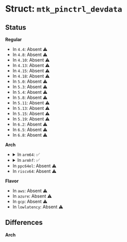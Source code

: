 # Struct: <code>mtk_pinctrl_devdata</code>

## Status
<b>Regular</b>
<ul>
<li>
In <code>4.4</code>: Absent ⚠️
</li>
<li>
In <code>4.8</code>: Absent ⚠️
</li>
<li>
In <code>4.10</code>: Absent ⚠️
</li>
<li>
In <code>4.13</code>: Absent ⚠️
</li>
<li>
In <code>4.15</code>: Absent ⚠️
</li>
<li>
In <code>4.18</code>: Absent ⚠️
</li>
<li>
In <code>5.0</code>: Absent ⚠️
</li>
<li>
In <code>5.3</code>: Absent ⚠️
</li>
<li>
In <code>5.4</code>: Absent ⚠️
</li>
<li>
In <code>5.8</code>: Absent ⚠️
</li>
<li>
In <code>5.11</code>: Absent ⚠️
</li>
<li>
In <code>5.13</code>: Absent ⚠️
</li>
<li>
In <code>5.15</code>: Absent ⚠️
</li>
<li>
In <code>5.19</code>: Absent ⚠️
</li>
<li>
In <code>6.2</code>: Absent ⚠️
</li>
<li>
In <code>6.5</code>: Absent ⚠️
</li>
<li>
In <code>6.8</code>: Absent ⚠️
</li>
</ul>
<b>Arch</b>
<ul>
<li>
<details>
<summary>In <code>arm64</code>: ✅</summary>

```c
struct mtk_pinctrl_devdata {
    const struct mtk_desc_pin *pins;
    unsigned int npins;
    const struct mtk_drv_group_desc *grp_desc;
    unsigned int n_grp_cls;
    const struct mtk_pin_drv_grp *pin_drv_grp;
    unsigned int n_pin_drv_grps;
    int (*spec_pull_set)(struct regmap *, unsigned int, unsigned char, bool, unsigned int);
    int (*spec_ies_smt_set)(struct regmap *, unsigned int, unsigned char, int, enum pin_config_param);
    void (*spec_pinmux_set)(struct regmap *, unsigned int, unsigned int);
    void (*spec_dir_set)(unsigned int *, unsigned int);
    unsigned int dir_offset;
    unsigned int ies_offset;
    unsigned int smt_offset;
    unsigned int pullen_offset;
    unsigned int pullsel_offset;
    unsigned int drv_offset;
    unsigned int dout_offset;
    unsigned int din_offset;
    unsigned int pinmux_offset;
    short unsigned int type1_start;
    short unsigned int type1_end;
    unsigned char port_shf;
    unsigned char port_mask;
    unsigned char port_align;
    struct mtk_eint_hw eint_hw;
    struct mtk_eint_regs *eint_regs;
};
```
</details>
</li>
<li>
<details>
<summary>In <code>armhf</code>: ✅</summary>

```c
struct mtk_pinctrl_devdata {
    const struct mtk_desc_pin *pins;
    unsigned int npins;
    const struct mtk_drv_group_desc *grp_desc;
    unsigned int n_grp_cls;
    const struct mtk_pin_drv_grp *pin_drv_grp;
    unsigned int n_pin_drv_grps;
    int (*spec_pull_set)(struct regmap *, unsigned int, unsigned char, bool, unsigned int);
    int (*spec_ies_smt_set)(struct regmap *, unsigned int, unsigned char, int, enum pin_config_param);
    void (*spec_pinmux_set)(struct regmap *, unsigned int, unsigned int);
    void (*spec_dir_set)(unsigned int *, unsigned int);
    unsigned int dir_offset;
    unsigned int ies_offset;
    unsigned int smt_offset;
    unsigned int pullen_offset;
    unsigned int pullsel_offset;
    unsigned int drv_offset;
    unsigned int dout_offset;
    unsigned int din_offset;
    unsigned int pinmux_offset;
    short unsigned int type1_start;
    short unsigned int type1_end;
    unsigned char port_shf;
    unsigned char port_mask;
    unsigned char port_align;
    struct mtk_eint_hw eint_hw;
    struct mtk_eint_regs *eint_regs;
};
```
</details>
</li>
<li>
In <code>ppc64el</code>: Absent ⚠️
</li>
<li>
In <code>riscv64</code>: Absent ⚠️
</li>
</ul>
<b>Flavor</b>
<ul>
<li>
In <code>aws</code>: Absent ⚠️
</li>
<li>
In <code>azure</code>: Absent ⚠️
</li>
<li>
In <code>gcp</code>: Absent ⚠️
</li>
<li>
In <code>lowlatency</code>: Absent ⚠️
</li>
</ul>

## Differences
<b>Arch</b>
<ul>
</ul>
